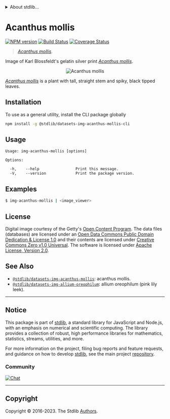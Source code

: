 <!--

@license Apache-2.0

Copyright (c) 2018 The Stdlib Authors.

Licensed under the Apache License, Version 2.0 (the "License");
you may not use this file except in compliance with the License.
You may obtain a copy of the License at

   http://www.apache.org/licenses/LICENSE-2.0

Unless required by applicable law or agreed to in writing, software
distributed under the License is distributed on an "AS IS" BASIS,
WITHOUT WARRANTIES OR CONDITIONS OF ANY KIND, either express or implied.
See the License for the specific language governing permissions and
limitations under the License.

-->


<details>
  <summary>
    About stdlib...
  </summary>
  <p>We believe in a future in which the web is a preferred environment for numerical computation. To help realize this future, we've built stdlib. stdlib is a standard library, with an emphasis on numerical and scientific computation, written in JavaScript (and C) for execution in browsers and in Node.js.</p>
  <p>The library is fully decomposable, being architected in such a way that you can swap out and mix and match APIs and functionality to cater to your exact preferences and use cases.</p>
  <p>When you use stdlib, you can be absolutely certain that you are using the most thorough, rigorous, well-written, studied, documented, tested, measured, and high-quality code out there.</p>
  <p>To join us in bringing numerical computing to the web, get started by checking us out on <a href="https://github.com/stdlib-js/stdlib">GitHub</a>, and please consider <a href="https://opencollective.com/stdlib">financially supporting stdlib</a>. We greatly appreciate your continued support!</p>
</details>

# Acanthus mollis

[![NPM version][npm-image]][npm-url] [![Build Status][test-image]][test-url] [![Coverage Status][coverage-image]][coverage-url] <!-- [![dependencies][dependencies-image]][dependencies-url] -->

> [_Acanthus mollis_][@blossfeldt:1928a].

<section class="intro">

Image of Karl Blossfeldt's gelatin silver print [_Acanthus mollis_][@blossfeldt:1928a].

<!-- <image align="center" src="./data/image.jpg" alt="Acanthus mollis"> -->

<div class="image" align="center">
    <img src="https://cdn.jsdelivr.net/gh/stdlib-js/stdlib@30236137d43c6a0dc458588e66527f6762e10634/lib/node_modules/%40stdlib/datasets/img-acanthus-mollis/data/image.jpg" alt="Acanthus mollis">
    <br>
</div>

<!-- </image> -->

[_Acanthus mollis_][@blossfeldt:1928a] is a plant with tall, straight stem and spiky, black tipped leaves.

</section>

<!-- /.intro -->









<section class="cli">



<section class="installation">

## Installation

To use as a general utility, install the CLI package globally

```bash
npm install -g @stdlib/datasets-img-acanthus-mollis-cli
```

</section>

<!-- CLI usage documentation. -->

<section class="usage">

## Usage

```text
Usage: img-acanthus-mollis [options]

Options:

  -h,    --help                Print this message.
  -V,    --version             Print the package version.
```

</section>

<!-- /.usage -->

<section class="examples">

## Examples

```bash
$ img-acanthus-mollis | <image_viewer>
```

</section>

<!-- /.examples -->

</section>

<!-- /.cli -->

<!-- <license> -->

## License

Digital image courtesy of the Getty's [Open Content Program][getty-open-content]. The data files (databases) are licensed under an [Open Data Commons Public Domain Dedication & License 1.0][pddl-1.0] and their contents are licensed under [Creative Commons Zero v1.0 Universal][cc0]. The software is licensed under [Apache License, Version 2.0][apache-license].

<!-- </license> -->

<!-- Section for related `stdlib` packages. Do not manually edit this section, as it is automatically populated. -->

<section class="related">

## See Also

-   <span class="package-name">[`@stdlib/datasets-img-acanthus-mollis`][@stdlib/datasets-img-acanthus-mollis]</span><span class="delimiter">: </span><span class="description">acanthus mollis.</span>
-   <span class="package-name">[`@stdlib/datasets-img-allium-oreophilum`][@stdlib/datasets/img-allium-oreophilum]</span><span class="delimiter">: </span><span class="description">allium oreophilum (pink lily leek).</span>

</section>

<!-- /.related -->

<!-- Section for all links. Make sure to keep an empty line after the `section` element and another before the `/section` close. -->


<section class="main-repo" >

* * *

## Notice

This package is part of [stdlib][stdlib], a standard library for JavaScript and Node.js, with an emphasis on numerical and scientific computing. The library provides a collection of robust, high performance libraries for mathematics, statistics, streams, utilities, and more.

For more information on the project, filing bug reports and feature requests, and guidance on how to develop [stdlib][stdlib], see the main project [repository][stdlib].

### Community

[![Chat][chat-image]][chat-url]

---

## Copyright

Copyright &copy; 2016-2023. The Stdlib [Authors][stdlib-authors].

</section>

<!-- /.stdlib -->

<!-- Section for all links. Make sure to keep an empty line after the `section` element and another before the `/section` close. -->

<section class="links">

[npm-image]: http://img.shields.io/npm/v/@stdlib/datasets-img-acanthus-mollis-cli.svg
[npm-url]: https://npmjs.org/package/@stdlib/datasets-img-acanthus-mollis-cli

[test-image]: https://github.com/stdlib-js/datasets-img-acanthus-mollis@v0.1.1/actions/workflows/test.yml/badge.svg?branch=v0.1.1
[test-url]: https://github.com/stdlib-js/datasets-img-acanthus-mollis@v0.1.1/actions/workflows/test.yml?query=branch:v0.1.1

[coverage-image]: https://img.shields.io/codecov/c/github/stdlib-js/datasets-img-acanthus-mollis@v0.1.1/main.svg
[coverage-url]: https://codecov.io/github/stdlib-js/datasets-img-acanthus-mollis@v0.1.1?branch=main

<!--

[dependencies-image]: https://img.shields.io/david/stdlib-js/datasets-img-acanthus-mollis@v0.1.1.svg
[dependencies-url]: https://david-dm.org/stdlib-js/datasets-img-acanthus-mollis@v0.1.1/main

-->

[chat-image]: https://img.shields.io/gitter/room/stdlib-js/stdlib.svg
[chat-url]: https://app.gitter.im/#/room/#stdlib-js_stdlib:gitter.im

[stdlib]: https://github.com/stdlib-js/stdlib

[stdlib-authors]: https://github.com/stdlib-js/stdlib/graphs/contributors

[cli-section]: https://github.com/stdlib-js/datasets-img-acanthus-mollis@v0.1.1#cli
[cli-url]: https://github.com/stdlib-js/datasets-img-acanthus-mollis@v0.1.1/tree/cli
[@stdlib/datasets-img-acanthus-mollis]: https://github.com/stdlib-js/datasets-img-acanthus-mollis@v0.1.1/tree/main

[umd]: https://github.com/umdjs/umd
[es-module]: https://developer.mozilla.org/en-US/docs/Web/JavaScript/Guide/Modules

[deno-url]: https://github.com/stdlib-js/datasets-img-acanthus-mollis@v0.1.1/tree/deno
[umd-url]: https://github.com/stdlib-js/datasets-img-acanthus-mollis@v0.1.1/tree/umd
[esm-url]: https://github.com/stdlib-js/datasets-img-acanthus-mollis@v0.1.1/tree/esm
[branches-url]: https://github.com/stdlib-js/datasets-img-acanthus-mollis@v0.1.1/blob/main/branches.md

[getty-open-content]: http://www.getty.edu/about/opencontent.html

[pddl-1.0]: http://opendatacommons.org/licenses/pddl/1.0/

[cc0]: https://creativecommons.org/publicdomain/zero/1.0

[apache-license]: https://www.apache.org/licenses/LICENSE-2.0

[@blossfeldt:1928a]: http://www.getty.edu/art/collection/objects/35443/karl-blossfeldt-acanthus-mollis-german-1928/

[@stdlib/buffer/ctor]: https://github.com/stdlib-js/buffer-ctor

<!-- <related-links> -->

[@stdlib/datasets/img-allium-oreophilum]: https://github.com/stdlib-js/datasets-img-allium-oreophilum

<!-- </related-links> -->

</section>

<!-- /.links -->
